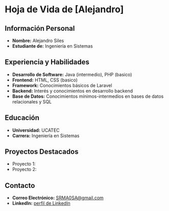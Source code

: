 # Hoja de Vida de [Alejandro]

## Información Personal
- **Nombre:** Alejandro Siles 
- **Estudiante de:** Ingeniería en Sistemas

## Experiencia y Habilidades
- **Desarrollo de Software:** Java (intermedio), PHP (basico)
- **Frontend:** HTML, CSS (basico)
- **Framework:** Conocimientos básicos de Laravel
- **Backend:**  Interés y conocimientos en desarrollo backend
- **Base de Datos:** Conocimientos mínimos-intermedios en bases de datos relacionales y SQL
## Educación
- **Universidad:** UCATEC
- **Carrera:** Ingeniería en Sistemas

## Proyectos Destacados
- Proyecto 1: 
- Proyecto 2: 

## Contacto
- **Correo Electrónico:** SRMA0SA@gmail.com
- **LinkedIn:** [perfil de LinkedIn](https://www.linkedin.com/in/alejandro-s-062593314/)
